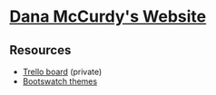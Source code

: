 # [Dana McCurdy's Website](http://danamccurdy.com)

## Resources
- [Trello board](https://trello.com/b/hK0hhEDy/dana-s-website) (private)
- [Bootswatch themes](http://bootswatch.com)
